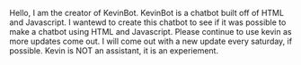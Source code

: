 Hello, I am the creator of KevinBot.
KevinBot is a chatbot built off of HTML and Javascript.
I wantewd to create this chatbot to see if it was possible to make a chatbot using HTML and Javascript.
Please continue to use kevin as more updates come out. 
I will come out with a new update every saturday, if possible.
Kevin is NOT an assistant, it is an experiement.
